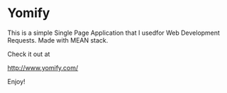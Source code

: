 # Yomify

This is a simple Single Page Application that I usedfor Web Development Requests.
Made with MEAN stack.

Check it out at 

http://www.yomify.com/

Enjoy!